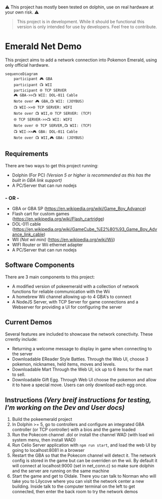 ⚠️ This project has mostly been tested on dolphin, use on real hardware at your own risk.  ⚠️

> This project is in development. While it should be functional this version is only intended for use by developers. Feel free to contribute. 

# Emerald Net Demo

This project aims to add a network connection into Pokemon Emerald, using only official hardware.

```mermaid
sequenceDiagram
    participant 🎮 GBA
    participant 📺 WII
    participant 🌐 TCP SERVER
    🎮 GBA->>📺 WII: DOL-011 Cable
    Note over 🎮 GBA,📺 WII: (JOYBUS)
    📺 WII->>🌐 TCP SERVER: WIFI
    Note over 📺 WII,🌐 TCP SERVER: (TCP)
    🌐 TCP SERVER->>📺 WII: WIFI
    Note over 🌐 TCP SERVER,📺 WII: (TCP)
    📺 WII->>🎮 GBA: DOL-011 Cable
    Note over 📺 WII,🎮 GBA: (JOYBUS)
```

## Requirements

There are two ways to get this project running:

- Dolphin (For PC) *(Version 5 or higher is recommended as this has the built in GBA link support)*  
- A PC/Server that can run nodejs 

### - OR -

- GBA or GBA SP (https://en.wikipedia.org/wiki/Game_Boy_Advance)
- Flash cart for custom games (https://en.wikipedia.org/wiki/Flash_cartridge)
- DOL-011 cable (https://en.wikipedia.org/wiki/GameCube_%E2%80%93_Game_Boy_Advance_link_cable)
- WII *(Not wii mini)* (https://en.wikipedia.org/wiki/Wii)
- WIFI Router or Wii ethernet adapter
- A PC/Server that can run nodejs 

## Software Components

There are 3 main components to this project:

- A modified version of pokeemerald with a collection of network functions for reliable communication with the Wii
- A homebrew Wii channel allowing up-to 4 GBA's to connect
- A NodeJS Server, with TCP Server for game connections and a Webserver for providing a UI for configuring the server

## Current Demos

Several features are included to showcase the network conectivity. These crrently include:

- Returning a welcome message to display in game when connecting to the server
- Downloadable EReader Style Battles. Through the Web UI, choose 3 pokemon, nicknames, held items, moves and levels.
- Downloadable Mart Through the Web UI, ick up to 6 items for the mart to sell.
- Downloadable Gift Egg. Through Web UI choose the pokemon and allow it to have a special move. Users can only download each egg once. 

## Instructions *(Very breif instructions for testing, I'm working on the Dev and User docs)*

1. Build the pokeemerald project
2. In Dolphin >= 5, go to controllers and configure an integrated GBA controller (or TCP controller) with a bios and the game loaded
3. Run the Pokecom channel .dol or install the channel WAD (with load wii system menu, then install WAD)
4. Run Celio Server application with `npm run start`, and load the web UI by going to localhost:8081 in a browser
5. Restart the GBA so that the Pokecom channel will detect it. The network config is stored in the game but can be overriden on the wii. By default it will connect at localhost:9000 (set in net_conn.c) so make sure dolphin and the server are running on the same machine
6. Start the game and get to Oldale. There you can talk to Norman who will take you to Lilycove where you can visit the network center a new building. Inside talk to the computer terminal on the left to get connected, then enter the back room to try the network demos  